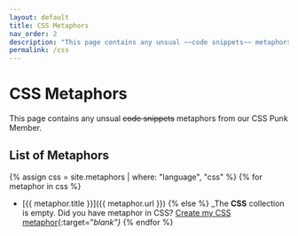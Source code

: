 ```yaml
---
layout: default
title: CSS Metaphors
nav_order: 2
description: "This page contains any unsual ~~code snippets~~ metaphors from our CSS Punk Member."
permalink: /css
---
```


# CSS Metaphors

This page contains any unsual ~~code snippets~~ metaphors from our CSS Punk Member.

## List of Metaphors
{% assign css = site.metaphors | where: "language", "css" %}
{% for metaphor in css %}
- [{{ metaphor.title }}]({{ metaphor.url }})
{% else %}
  _The **CSS** collection is empty. Did you have metaphor in CSS? [Create my CSS metaphor](https://github.com/StreetCommunityProgrammer/metaphore/issues/new?assignees=&labels=metaphore&template=metaphore_request.yml&title=Add+%5BMETAPHORE+NAME%5D){:target="_blank"}_
{% endfor %}